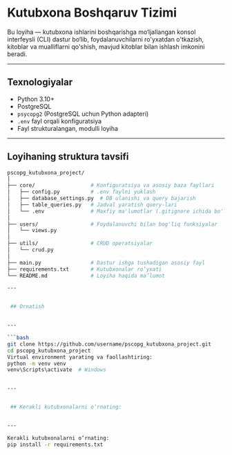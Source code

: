 
#  Kutubxona Boshqaruv Tizimi

Bu loyiha — kutubxona ishlarini boshqarishga mo‘ljallangan konsol interfeysli (CLI) dastur bo‘lib, foydalanuvchilarni ro'yxatdan o'tkazish, kitoblar va mualliflarni qo'shish, mavjud kitoblar bilan ishlash imkonini beradi.

---

##  Texnologiyalar

- Python 3.10+
- PostgreSQL
- `psycopg2` (PostgreSQL uchun Python adapteri)
- `.env` fayl orqali konfiguratsiya
- Fayl strukturalangan, modulli loyiha

---

##  Loyihaning struktura tavsifi

```bash
pscopg_kutubxona_project/
│
├── core/                  # Konfiguratsiya va asosiy baza fayllari
│   ├── config.py          # .env faylni yuklash
│   ├── database_settings.py  # DB ulanishi va query bajarish
│   ├── table_queries.py   # Jadval yaratish query-lari
│   └── .env               # Maxfiy ma'lumotlar (.gitignore ichida bo'lishi kerak)
│
├── users/                 # Foydalanuvchi bilan bog'liq funksiyalar
│   └── views.py
│
├── utils/                 # CRUD operatsiyalar
│   └── crud.py
│
├── main.py                # Dastur ishga tushadigan asosiy fayl
├── requirements.txt       # Kutubxonalar ro‘yxati
└── README.md              # Loyiha haqida ma’lumot

---


 ## Ornatish


---

```bash
git clone https://github.com/username/pscopg_kutubxona_project.git
cd pscopg_kutubxona_project
Virtual environment yarating va faollashtiring:
python -m venv venv
venv\Scripts\activate  # Windows


---


 ## Kerakli kutubxonalarni o‘rnating:


---

Kerakli kutubxonalarni o‘rnating:
pip install -r requirements.txt


